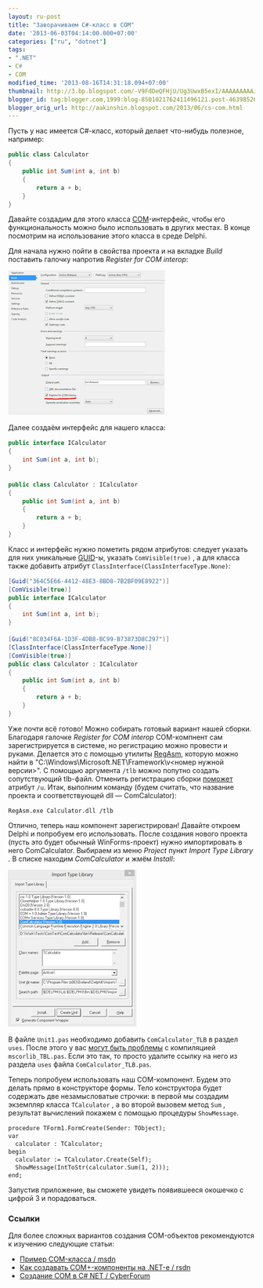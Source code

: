 ```yaml
---
layout: ru-post
title: "Заворачиваем C#-класс в COM"
date: '2013-06-03T04:14:00.000+07:00'
categories: ["ru", "dotnet"]
tags:
- ".NET"
- C#
- COM
modified_time: '2013-08-16T14:31:18.094+07:00'
thumbnail: http://3.bp.blogspot.com/-V9FdDeQFHjU/Ug3UwxB5exI/AAAAAAAAAJQ/b-T89mwNAZg/s72-c/register-for-com-interop.png
blogger_id: tag:blogger.com,1999:blog-8501021762411496121.post-4639852672645883725
blogger_orig_url: http://aakinshin.blogspot.com/2013/06/cs-com.html
---
```



Пусть у нас имеется C#-класс, который делает что-нибудь полезное, например:

```cs
public class Calculator
{
    public int Sum(int a, int b)
    {
        return a + b;
    }
}
```

Давайте создадим для этого класса [COM](http://ru.wikipedia.org/wiki/Component_Object_Model)-интерфейс, чтобы его функциональность можно было использовать в других местах. В конце посмотрим на использование этого класса в среде Delphi.<!--more-->

Для начала нужно пойти в свойства проекта и на вкладке *Build* поставить галочку напротив *Register for COM interop*:

<p class="center">
  <img src="/img/posts/dotnet/wrap-cs-in-com/screen1.png" />
</p>

Далее создаём интерфейс для нашего класса:

```cs
public interface ICalculator
{
    int Sum(int a, int b);
}

public class Calculator : ICalculator
{
    public int Sum(int a, int b)
    {
        return a + b;
    }
}
```

Класс и интерфейс нужно пометить рядом атрибутов: следует указать для них уникальные [GUID](http://ru.wikipedia.org/wiki/GUID)-ы, указать `ComVisible(true)`
, а для класса также добавить атрибут `ClassInterface(ClassInterfaceType.None)`:

```cs
[Guid("364C5E66-4412-48E3-8BD8-7B2BF09E8922")]
[ComVisible(true)]
public interface ICalculator
{
    int Sum(int a, int b);
}

[Guid("8C034F6A-1D3F-4DB8-BC99-B73873D8C297")]
[ClassInterface(ClassInterfaceType.None)]
[ComVisible(true)]
public class Calculator : ICalculator
{
    public int Sum(int a, int b)
    {
        return a + b;
    }
}
```

Уже почти всё готово! Можно собирать готовый вариант нашей сборки. Благодаря галочке *Register for COM interop* COM-компнент сам зарегистрируется в системе, но регистрацию можно провести и руками. Делается это с помощью утилиты [RegAsm](http://msdn.microsoft.com/ru-ru/library/tzat5yw6.aspx), которую можно найти в "C:\Windows\Microsoft.NET\Framework\v<номер нужной версии>\". С помощью аргумента `/tlb` можно попутно создать сопутствующий tlb-файл. Отменить регистрацию сборки
[поможет](http://stackoverflow.com/questions/7841428/how-to-unregister-the-assembly-registered-using-regasm) атрибут `/u`. Итак, выполним команду (будем считать, что название проекта и соответствующей dll — ComCalculator):

```
RegAsm.exe Calculator.dll /tlb
```

Отлично, теперь наш компонент зарегистрирован! Давайте откроем Delphi и попробуем его использовать. После создания нового проекта (пусть это будет обычный WinForms-проект) нужно импортировать в него ComCalculator. Выбираем из меню *Project* пункт *Import Type Library* . В списке находим *ComCalculator* и жмём *Install*:

<p class="center">
  <img src="/img/posts/dotnet/wrap-cs-in-com/screen2.png" />
</p>

В файле `Unit1.pas` необходимо добавить `ComCalculator_TLB` в раздел `uses`. После этого у вас <a href="http://stackoverflow.com/questions/7196769/what-is-this-error-mscorlib-tlb-pas">могут быть проблемы</a> с компиляцией `mscorlib_TBL.pas`. Если это так, то просто удалите ссылку на него из раздела `uses` файла `ComCalculator_TLB.pas`.

Теперь попробуем использовать наш COM-компонент. Будем это делать прямо в конструкторе формы. Тело конструктора будет содержать две незамысловатые строчки: в первой мы создадим экземпляр класса `TCalculator` , а во второй вызовем метод `Sum` , результат вычислений покажем с помощью процедуры `ShowMessage`.

``` delphi
procedure TForm1.FormCreate(Sender: TObject);
var
  calculator : TCalculator;
begin
  calculator := TCalculator.Create(Self);
  ShowMessage(IntToStr(calculator.Sum(1, 2)));
end;
```

Запустив приложение, вы сможете увидеть появившееся окошечко с цифрой 3 и порадоваться. 

### Ссылки

Для более сложных вариантов создания COM-объектов рекомендуются к изучению следующие статьи:

* [Пример COM-класса / msdn](http://msdn.microsoft.com/ru-ru/library/c3fd4a20.aspx)
* [Как создавать COM+-компоненты на .NET-е / rsdn](http://rsdn.ru/forum/info/FAQ.dotnet.complusplus)
* [Создание COM в C# NET / CyberForum](http://www.cyberforum.ru/csharp-net/thread153051.html)